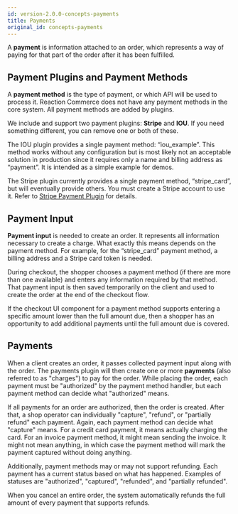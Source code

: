 ```yaml
---
id: version-2.0.0-concepts-payments
title: Payments
original_id: concepts-payments
---
```


A **payment** is information attached to an order, which represents a way of paying for that part of the order after it has been fulfilled.

## Payment Plugins and Payment Methods

A **payment method** is the type of payment, or which API will be used to process it. Reaction Commerce does not have any payment methods in the core system. All payment methods are added by plugins.

We include and support two payment plugins: **Stripe** and **IOU**. If you need something different, you can remove one or both of these.

The IOU plugin provides a single payment method: “iou_example”. This method works without any configuration but is most likely not an acceptable solution in production since it requires only a name and billing address as “payment”. It is intended as a simple example for demos.

The Stripe plugin currently provides a single payment method, “stripe_card”, but will eventually provide others. You must create a Stripe account to use it. Refer to [Stripe Payment Plugin](./core-plugins-stripe.md) for details.

## Payment Input

**Payment input** is needed to create an order. It represents all information necessary to create a charge. What exactly this means depends on the payment method. For example, for the “stripe_card” payment method, a billing address and a Stripe card token is needed.

During checkout, the shopper chooses a payment method (if there are more than one available) and enters any information required by that method. That payment input is then saved temporarily on the client and used to create the order at the end of the checkout flow.

If the checkout UI component for a payment method supports entering a specific amount lower than the full amount due, then a shopper has an opportunity to add additional payments until the full amount due is covered.

## Payments

When a client creates an order, it passes collected payment input along with the order. The payments plugin will then create one or more **payments** (also referred to as "charges") to pay for the order. While placing the order, each payment must be "authorized" by the payment method handler, but each payment method can decide what "authorized" means.

If all payments for an order are authorized, then the order is created. After that, a shop operator can individually "capture", "refund", or "partially refund" each payment. Again, each payment method can decide what "capture" means. For a credit card payment, it means actually charging the card. For an invoice payment method, it might mean sending the invoice. It might not mean anything, in which case the payment method will mark the payment captured without doing anything.

Additionally, payment methods may or may not support refunding. Each payment has a current status based on what has happened. Examples of statuses are "authorized", "captured", "refunded", and "partially refunded".

When you cancel an entire order, the system automatically refunds the full amount of every payment that supports refunds.
